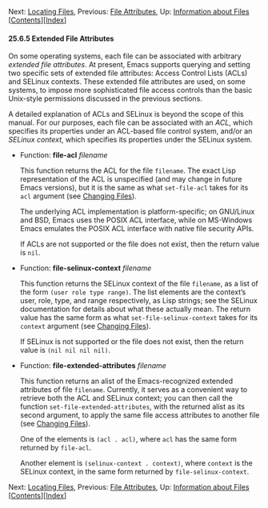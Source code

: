 

Next: [Locating Files](Locating-Files.html), Previous: [File Attributes](File-Attributes.html), Up: [Information about Files](Information-about-Files.html)   \[[Contents](index.html#SEC_Contents "Table of contents")]\[[Index](Index.html "Index")]

#### 25.6.5 Extended File Attributes

On some operating systems, each file can be associated with arbitrary *extended file attributes*. At present, Emacs supports querying and setting two specific sets of extended file attributes: Access Control Lists (ACLs) and SELinux contexts. These extended file attributes are used, on some systems, to impose more sophisticated file access controls than the basic Unix-style permissions discussed in the previous sections.

A detailed explanation of ACLs and SELinux is beyond the scope of this manual. For our purposes, each file can be associated with an *ACL*, which specifies its properties under an ACL-based file control system, and/or an *SELinux context*, which specifies its properties under the SELinux system.

*   Function: **file-acl** *filename*

    This function returns the ACL for the file `filename`. The exact Lisp representation of the ACL is unspecified (and may change in future Emacs versions), but it is the same as what `set-file-acl` takes for its `acl` argument (see [Changing Files](Changing-Files.html)).

    The underlying ACL implementation is platform-specific; on GNU/Linux and BSD, Emacs uses the POSIX ACL interface, while on MS-Windows Emacs emulates the POSIX ACL interface with native file security APIs.

    If ACLs are not supported or the file does not exist, then the return value is `nil`.

<!---->

*   Function: **file-selinux-context** *filename*

    This function returns the SELinux context of the file `filename`, as a list of the form `(user role type range)`. The list elements are the context’s user, role, type, and range respectively, as Lisp strings; see the SELinux documentation for details about what these actually mean. The return value has the same form as what `set-file-selinux-context` takes for its `context` argument (see [Changing Files](Changing-Files.html)).

    If SELinux is not supported or the file does not exist, then the return value is `(nil nil nil nil)`.

<!---->

*   Function: **file-extended-attributes** *filename*

    This function returns an alist of the Emacs-recognized extended attributes of file `filename`. Currently, it serves as a convenient way to retrieve both the ACL and SELinux context; you can then call the function `set-file-extended-attributes`, with the returned alist as its second argument, to apply the same file access attributes to another file (see [Changing Files](Changing-Files.html)).

    One of the elements is `(acl . acl)`, where `acl` has the same form returned by `file-acl`.

    Another element is `(selinux-context . context)`, where `context` is the SELinux context, in the same form returned by `file-selinux-context`.

Next: [Locating Files](Locating-Files.html), Previous: [File Attributes](File-Attributes.html), Up: [Information about Files](Information-about-Files.html)   \[[Contents](index.html#SEC_Contents "Table of contents")]\[[Index](Index.html "Index")]
